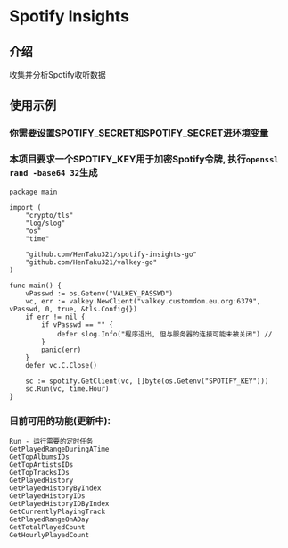 # Spotify Insights

## 介绍
收集并分析Spotify收听数据

## 使用示例
### 你需要设置[SPOTIFY_SECRET和SPOTIFY_SECRET](https://github.com/zmb3/spotify)进环境变量
### 本项目要求一个SPOTIFY_KEY用于加密Spotify令牌, 执行```openssl rand -base64 32```生成
```
package main

import (
	"crypto/tls"
	"log/slog"
	"os"
	"time"

	"github.com/HenTaku321/spotify-insights-go"
	"github.com/HenTaku321/valkey-go"
)

func main() {
	vPasswd := os.Getenv("VALKEY_PASSWD")
	vc, err := valkey.NewClient("valkey.customdom.eu.org:6379", vPasswd, 0, true, &tls.Config{})
	if err != nil {
		if vPasswd == "" {
			defer slog.Info("程序退出, 但与服务器的连接可能未被关闭") // 
		}
		panic(err)
	}
	defer vc.C.Close()

	sc := spotify.GetClient(vc, []byte(os.Getenv("SPOTIFY_KEY")))
	sc.Run(vc, time.Hour)
}

```
### 目前可用的功能(更新中):
```
Run - 运行需要的定时任务
GetPlayedRangeDuringATime
GetTopAlbumsIDs
GetTopArtistsIDs
GetTopTracksIDs
GetPlayedHistory
GetPlayedHistoryByIndex
GetPlayedHistoryIDs
GetPlayedHistoryIDByIndex
GetCurrentlyPlayingTrack
GetPlayedRangeOnADay
GetTotalPlayedCount
GetHourlyPlayedCount
```
